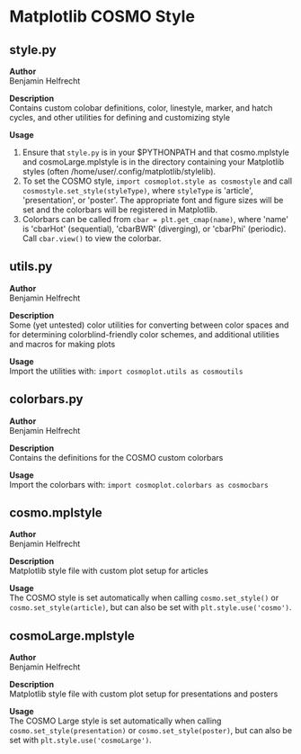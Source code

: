 Matplotlib COSMO Style
======================

style.py
--------
**Author**  
Benjamin Helfrecht

**Description**  
Contains custom colobar definitions,
color, linestyle, marker, and hatch cycles,
and other utilities for defining and customizing style

**Usage**  
1.  Ensure that `style.py` is in your $PYTHONPATH
    and that cosmo.mplstyle and cosmoLarge.mplstyle
    is in the directory containing
    your Matplotlib styles (often /home/user/.config/matplotlib/stylelib).
2.  To set the COSMO style, `import cosmoplot.style as cosmostyle`
    and call `cosmostyle.set_style(styleType)`, where `styleType`
    is 'article', 'presentation', or 'poster'.
    The appropriate font and figure sizes will be set
    and the colorbars will be registered in Matplotlib.
3.  Colorbars can be called from `cbar = plt.get_cmap(name)`,
    where 'name' is 'cbarHot' (sequential), 'cbarBWR' (diverging),
    or 'cbarPhi' (periodic). Call `cbar.view()` to view the colorbar.

utils.py
---------
**Author**  
Benjamin Helfrecht

**Description**  
Some (yet untested) color utilities for converting
between color spaces and for determining 
colorblind-friendly color schemes,
and additional utilities and macros for making plots

**Usage**  
Import the utilities with:
`import cosmoplot.utils as cosmoutils`

colorbars.py
------------
**Author**  
Benjamin Helfrecht

**Description**  
Contains the definitions for the COSMO
custom colorbars

**Usage**  
Import the colorbars with:
`import cosmoplot.colorbars as cosmocbars`

cosmo.mplstyle
--------------
**Author**  
Benjamin Helfrecht

**Description**  
Matplotlib style file with custom plot setup
for articles

**Usage**  
The COSMO style is set automatically when calling 
`cosmo.set_style()` or `cosmo.set_style(article)`,
but can also be set with `plt.style.use('cosmo')`.

cosmoLarge.mplstyle
-------------------
**Author**  
Benjamin Helfrecht

**Description**  
Matplotlib style file with custom plot setup
for presentations and posters

**Usage**  
The COSMO Large style is set automatically when calling 
`cosmo.set_style(presentation)` or `cosmo.set_style(poster)`,
but can also be set with `plt.style.use('cosmoLarge')`.

